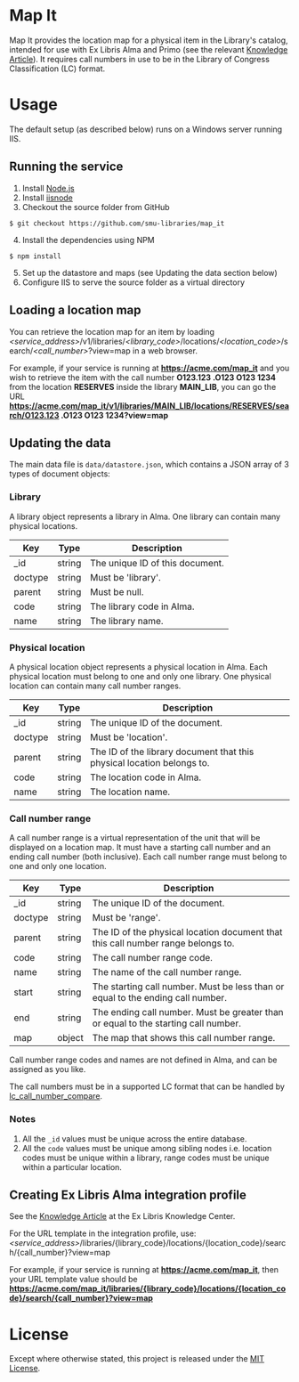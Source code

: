 # Map It

Map It provides the location map for a physical item in the Library's catalog, intended for use with Ex Libris Alma and Primo (see the relevant [Knowledge Article](http://knowledge.exlibrisgroup.com/Alma/Knowledge_Articles/How_to_configure_Alma_to_display_a_map_to_a_physical_item_in_Primo)). It requires call numbers in use to be in the Library of Congress Classification (LC) format.

# Usage

The default setup (as described below) runs on a Windows server running IIS.

## Running the service

1. Install [Node.js](https://nodejs.org)
2. Install [iisnode](https://github.com/tjanczuk/iisnode)
3. Checkout the source folder from GitHub

```
$ git checkout https://github.com/smu-libraries/map_it
```

4. Install the dependencies using NPM

```
$ npm install
```

5. Set up the datastore and maps (see Updating the data section below)
6. Configure IIS to serve the source folder as a virtual directory

## Loading a location map

You can retrieve the location map for an item by loading *<service_address>*/v1/libraries/*<library_code>*/locations/*<location_code>*/search/*<call_number>*?view=map in a web browser.

For example, if your service is running at **https://acme.com/map_it** and you wish to retrieve the item with the call number **O123.123 .O123 O123 1234** from the location **RESERVES** inside the library **MAIN_LIB**, you can go the URL **https://acme.com/map_it/v1/libraries/MAIN_LIB/locations/RESERVES/search/O123.123 .O123 O123 1234?view=map**

## Updating the data

The main data file is `data/datastore.json`, which contains a JSON array of 3 types of document objects:

### Library

A library object represents a library in Alma. One library can contain many physical locations.

|Key|Type|Description
|---|---|---
|_id|string|The unique ID of this document.
|doctype|string|Must be 'library'.
|parent|string|Must be null.
|code|string|The library code in Alma.
|name|string|The library name.

### Physical location

A physical location object represents a physical location in Alma. Each physical location must belong to one and only one library. One physical location can contain many call number ranges.

|Key|Type|Description
|---|---|---
|_id|string|The unique ID of the document.
|doctype|string|Must be 'location'.
|parent|string|The ID of the library document that this physical location belongs to.
|code|string|The location code in Alma.
|name|string|The location name.

### Call number range

A call number range is a virtual representation of the unit that will be displayed on a location map. It must have a starting call number and an ending call number (both inclusive). Each call number range must belong to one and only one location.

|Key|Type|Description
|---|---|---
|_id|string|The unique ID of the document.
|doctype|string|Must be 'range'.
|parent|string|The ID of the physical location document that this call number range belongs to.
|code|string|The call number range code.
|name|string|The name of the call number range.
|start|string|The starting call number. Must be less than or equal to the ending call number.
|end|string|The ending call number. Must be greater than or equal to the starting call number.
|map|object|The map that shows this call number range.

Call number range codes and names are not defined in Alma, and can be assigned as you like.

The call numbers must be in a supported LC format that can be handled by [lc_call_number_compare](https://github.com/smu-libraries/lc_call_number_compare).

### Notes

1. All the `_id` values must be unique across the entire database.
2. All the `code` values must be unique among sibling nodes i.e. location codes must be unique within a library, range codes must be unique within a particular location.

## Creating Ex Libris Alma integration profile

See the [Knowledge Article](http://knowledge.exlibrisgroup.com/Alma/Knowledge_Articles/How_to_configure_Alma_to_display_a_map_to_a_physical_item_in_Primo) at the Ex Libris Knowledge Center.

For the URL template in the integration profile, use: *<service_address>*/libraries/{library_code}/locations/{location_code}/search/{call_number}?view=map

For example, if your service is running at **https://acme.com/map_it**, then your URL template value should be **https://acme.com/map_it/libraries/{library_code}/locations/{location_code}/search/{call_number}?view=map**

# License

Except where otherwise stated, this project is released under the [MIT License](LICENSE.md).
